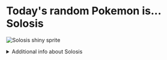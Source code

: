 # Today's random Pokemon is... Solosis

![Solosis shiny sprite](https://raw.githubusercontent.com/PokeAPI/sprites/master/sprites/pokemon/shiny/577.png)

<details>
<summary>Additional info about Solosis</summary>

| srpite type | image |
|------|------|
| back_default | ![Solosis back_default sprite](https://raw.githubusercontent.com/PokeAPI/sprites/master/sprites/pokemon/back/577.png) |
| back_shiny | ![Solosis back_shiny sprite](https://raw.githubusercontent.com/PokeAPI/sprites/master/sprites/pokemon/back/shiny/577.png) |
| front_default | ![Solosis front_default sprite](https://raw.githubusercontent.com/PokeAPI/sprites/master/sprites/pokemon/577.png) | </details>